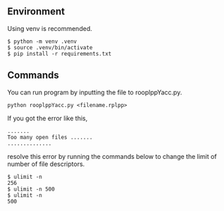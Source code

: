 
## Environment
 Using venv is recommended.
```
$ python -m venv .venv 
$ source .venv/bin/activate
$ pip install -r requirements.txt
```


## Commands

You can run program by inputting the file to rooplppYacc.py.

```
python rooplppYacc.py <filename.rplpp>
```

If you got the error like this, 

```
.......
Too many open files .......
..............
```

resolve this error by running the commands below to change the limit of number of file descriptors.

```
$ ulimit -n 
256
$ ulimit -n 500
$ ulimit -n 
500
```

